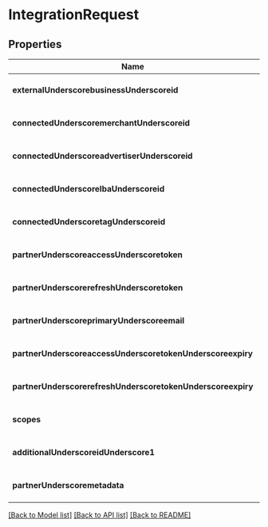# IntegrationRequest

## Properties
Name | Type | Description | Notes
------------ | ------------- | ------------- | -------------
**externalUnderscorebusinessUnderscoreid** | **string** |  | [optional] [default to null]
**connectedUnderscoremerchantUnderscoreid** | **string** |  | [optional] [default to null]
**connectedUnderscoreadvertiserUnderscoreid** | **string** |  | [optional] [default to null]
**connectedUnderscorelbaUnderscoreid** | **string** |  | [optional] [default to null]
**connectedUnderscoretagUnderscoreid** | **string** |  | [optional] [default to null]
**partnerUnderscoreaccessUnderscoretoken** | **string** |  | [optional] [default to null]
**partnerUnderscorerefreshUnderscoretoken** | **string** |  | [optional] [default to null]
**partnerUnderscoreprimaryUnderscoreemail** | **string** |  | [optional] [default to null]
**partnerUnderscoreaccessUnderscoretokenUnderscoreexpiry** | **integer** |  | [optional] [default to null]
**partnerUnderscorerefreshUnderscoretokenUnderscoreexpiry** | **integer** |  | [optional] [default to null]
**scopes** | **string** |  | [optional] [default to null]
**additionalUnderscoreidUnderscore1** | **string** |  | [optional] [default to null]
**partnerUnderscoremetadata** | **string** |  | [optional] [default to null]

[[Back to Model list]](../README.md#documentation-for-models) [[Back to API list]](../README.md#documentation-for-api-endpoints) [[Back to README]](../README.md)


